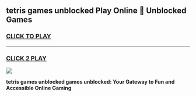 
## tetris games unblocked Play Online 👋 Unblocked Games
<h3>
<a href="https://premium.freeplayer.one?title=tetris_games_unblocked&ref=19F">CLICK TO PLAY</a></h3>
<hr>

<h3>
<a href="https://premium.freeplayer.one?title=tetris_games_unblocked&ref=19F">CLICK 2 PLAY</a>
  
</h3>

<a href="https://premium.freeplayer.one?title=tetris_games_unblocked&ref=19F"><img src="https://clearcache.store/games.png"></a>


**tetris games unblocked games unblocked: Your Gateway to Fun and Accessible Online Gaming**
